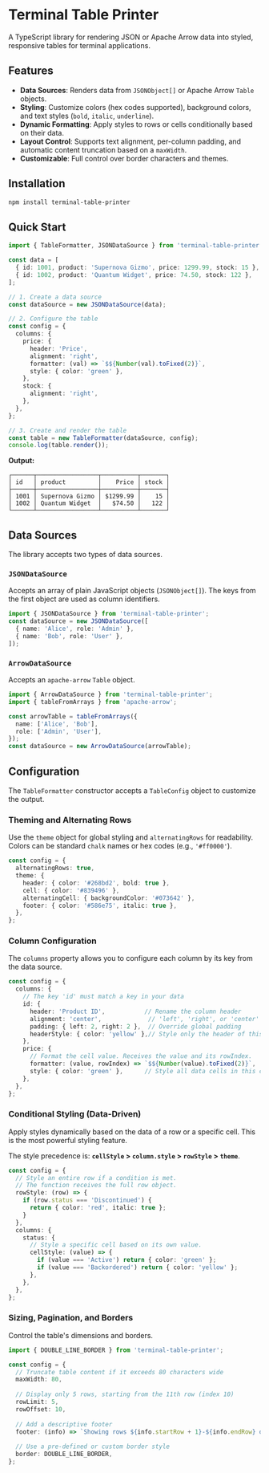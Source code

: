 # Terminal Table Printer

A TypeScript library for rendering JSON or Apache Arrow data into styled, responsive tables for terminal applications.

## Features

- **Data Sources**: Renders data from `JSONObject[]` or Apache Arrow `Table` objects.
- **Styling**: Customize colors (hex codes supported), background colors, and text styles (`bold`, `italic`, `underline`).
- **Dynamic Formatting**: Apply styles to rows or cells conditionally based on their data.
- **Layout Control**: Supports text alignment, per-column padding, and automatic content truncation based on a `maxWidth`.
- **Customizable**: Full control over border characters and themes.

## Installation

```bash
npm install terminal-table-printer
```

## Quick Start

```typescript
import { TableFormatter, JSONDataSource } from 'terminal-table-printer';

const data = [
  { id: 1001, product: 'Supernova Gizmo', price: 1299.99, stock: 15 },
  { id: 1002, product: 'Quantum Widget', price: 74.50, stock: 122 },
];

// 1. Create a data source
const dataSource = new JSONDataSource(data);

// 2. Configure the table
const config = {
  columns: {
    price: {
      header: 'Price',
      alignment: 'right',
      formatter: (val) => `$${Number(val).toFixed(2)}`,
      style: { color: 'green' },
    },
    stock: {
      alignment: 'right',
    },
  },
};

// 3. Create and render the table
const table = new TableFormatter(dataSource, config);
console.log(table.render());
```

**Output:**
```
┌──────┬─────────────────┬──────────┬───────┐
│ id   │ product         │    Price │ stock │
├──────┼─────────────────┼──────────┼───────┤
│ 1001 │ Supernova Gizmo │ $1299.99 │    15 │
│ 1002 │ Quantum Widget  │   $74.50 │   122 │
└──────┴─────────────────┴──────────┴───────┘
```

## Data Sources

The library accepts two types of data sources.

### `JSONDataSource`

Accepts an array of plain JavaScript objects (`JSONObject[]`). The keys from the first object are used as column identifiers.

```typescript
import { JSONDataSource } from 'terminal-table-printer';
const dataSource = new JSONDataSource([
  { name: 'Alice', role: 'Admin' },
  { name: 'Bob', role: 'User' },
]);
```

### `ArrowDataSource`

Accepts an `apache-arrow` `Table` object.

```typescript
import { ArrowDataSource } from 'terminal-table-printer';
import { tableFromArrays } from 'apache-arrow';

const arrowTable = tableFromArrays({
  name: ['Alice', 'Bob'],
  role: ['Admin', 'User'],
});
const dataSource = new ArrowDataSource(arrowTable);
```

## Configuration

The `TableFormatter` constructor accepts a `TableConfig` object to customize the output.

### Theming and Alternating Rows

Use the `theme` object for global styling and `alternatingRows` for readability. Colors can be standard `chalk` names or hex codes (e.g., `'#ff0000'`).

```typescript
const config = {
  alternatingRows: true,
  theme: {
    header: { color: '#268bd2', bold: true },
    cell: { color: '#839496' },
    alternatingCell: { backgroundColor: '#073642' },
    footer: { color: '#586e75', italic: true },
  },
};
```

### Column Configuration

The `columns` property allows you to configure each column by its key from the data source.

```typescript
const config = {
  columns: {
    // The key 'id' must match a key in your data
    id: {
      header: 'Product ID',           // Rename the column header
      alignment: 'center',             // 'left', 'right', or 'center'
      padding: { left: 2, right: 2 },  // Override global padding
      headerStyle: { color: 'yellow' },// Style only the header of this column
    },
    price: {
      // Format the cell value. Receives the value and its rowIndex.
      formatter: (value, rowIndex) => `$${Number(value).toFixed(2)}`,
      style: { color: 'green' },      // Style all data cells in this column
    },
  },
};
```

### Conditional Styling (Data-Driven)

Apply styles dynamically based on the data of a row or a specific cell. This is the most powerful styling feature.

The style precedence is: **`cellStyle` > `column.style` > `rowStyle` > `theme`**.

```typescript
const config = {
  // Style an entire row if a condition is met.
  // The function receives the full row object.
  rowStyle: (row) => {
    if (row.status === 'Discontinued') {
      return { color: 'red', italic: true };
    }
  },
  columns: {
    status: {
      // Style a specific cell based on its own value.
      cellStyle: (value) => {
        if (value === 'Active') return { color: 'green' };
        if (value === 'Backordered') return { color: 'yellow' };
      },
    },
  },
};
```

### Sizing, Pagination, and Borders

Control the table's dimensions and borders.

```typescript
import { DOUBLE_LINE_BORDER } from 'terminal-table-printer';

const config = {
  // Truncate table content if it exceeds 80 characters wide
  maxWidth: 80,
  
  // Display only 5 rows, starting from the 11th row (index 10)
  rowLimit: 5,
  rowOffset: 10,
  
  // Add a descriptive footer
  footer: (info) => `Showing rows ${info.startRow + 1}-${info.endRow} of ${info.totalRows}.`,
  
  // Use a pre-defined or custom border style
  border: DOUBLE_LINE_BORDER,
};
```